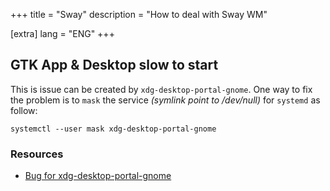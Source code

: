 +++
title = "Sway"
description = "How to deal with Sway WM"

[extra]
lang = "ENG"
+++

## GTK App & Desktop slow to start

This is issue can be created by `xdg-desktop-portal-gnome`. One way to fix the problem is to `mask` the service _(symlink point to /dev/null)_ for `systemd` as follow:
```
systemctl --user mask xdg-desktop-portal-gnome
```

### Resources

* [Bug for xdg-desktop-portal-gnome](https://bbs.archlinux.org/viewtopic.php?id=285590)

